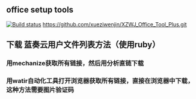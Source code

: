 ## office setup tools

[![Build status](https://ci.appveyor.com/api/projects/status/vd94vwo79d2k8kij/branch/master?svg=true)](https://ci.appveyor.com/project/lsq/officetools/branch/master)
https://github.com/xueziwenjin/XZWJ_Office_Tool_Plus.git

## 下载 蓝奏云用户文件列表方法（使用ruby）
### 用mechanize获取所有链接，然后用分析直链下载
### 用watir自动化工具打开浏览器获取所有链接，直接在浏览器中下载，这种方法需要图片验证码
